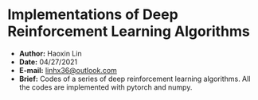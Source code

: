 # Implementations of Deep Reinforcement Learning Algorithms
- **Author:** Haoxin Lin
- **Date:** 04/27/2021
- **E-mail:** linhx36@outlook.com
- **Brief:** Codes of a series of deep reinforcement learning algorithms. All the codes are implemented with pytorch and numpy.
